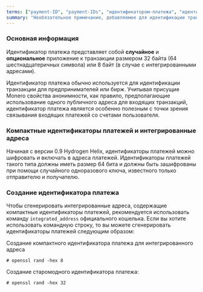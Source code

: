 ```yaml
---
terms: ["payment-ID", "payment-IDs", "идентификатором-платежа", "идентификатор-платежа"]
summary: "Необязательное примечание, добавляемое для идентификации транзакций продавцом и состоящая из 64 символов"
---
```


### Основная информация

Идентификатор платежа представляет собой **случайное** и **опциональное** приложение к транзакции размером 32 байта (64 шестнадцатеричных символа) или 8 байт (в случае с интегрированными адресами).

Идентификатор платежа обычно используется для идентификации транзакции для предпринимателей или бирж. Учитывая присущие Monero свойства анонимности, как правило, предполагающие использование одного публичного адреса для входящих транзакций, идентификатор платежа является особенно полезным с точки зрения связывания входящих платежей со счетами пользователя.

### Компактные идентификаторы платежей и интегрированные адреса

Начиная с версии 0.9 Hydrogen Helix, идентификаторы платежей можно шифровать и включать в адреса платежей. Идентификаторы платежей такого типа должны иметь размер 64 бита и должны быть зашифрованы при помощи случайного одноразового ключа, известного только отправителю и получателю.

### Создание идентификатора платежа

Чтобы сгенерировать интегрированные адреса, содержащие компактные идентификаторы платежей, рекомендуется использовать команду `integrated_address` официального кошелька. Если вы хотите использовать командную строку, то вы можете сгенерировать идентификаторы платежей следующим образом:

Создание компактного идентификатора платежа для интегрированного адреса

```# openssl rand -hex 8```

Создание старомодного идентификатора платежа:

```# openssl rand -hex 32```
